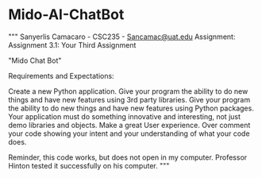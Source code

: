 # Mido-AI-ChatBot
"""
Sanyerlis Camacaro - CSC235 - Sancamac@uat.edu Assignment:
Assignment 3.1: Your Third Assignment

"Mido Chat Bot"

Requirements and Expectations:

Create a new Python application.
Give your program the ability to do new things and have new features using 3rd party libraries. 
Give your program the ability to do new things and have new features using Python packages.
Your application must do something innovative and interesting, not just demo libraries and objects.
Make a great User experience.
Over comment your code showing your intent and your understanding of what your code does. 

Reminder, this code works, but does not open in my computer. Professor Hinton tested it successfully 
on his computer.
"""
